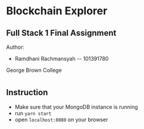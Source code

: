 # Blockchain Explorer

## Full Stack 1 Final Assignment

Author:

- Ramdhani Rachmansyah -- 101391780

George Brown College

#

## Instruction

- Make sure that your MongoDB instance is running
- run `yarn start`
- open `localhost:8080` on your browser
